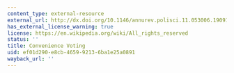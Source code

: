 ```yaml
---
content_type: external-resource
external_url: http://dx.doi.org/10.1146/annurev.polisci.11.053006.190912
has_external_license_warning: true
license: https://en.wikipedia.org/wiki/All_rights_reserved
status: ''
title: Convenience Voting
uid: ef01d290-e8cb-4659-9213-6ba1e25a0891
wayback_url: ''
---
```

